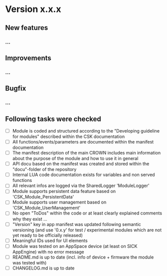# Version x.x.x

## New features

### ...

## Improvements

### ...

## Bugfix

### ...

## Following tasks were checked

- [ ] Module is coded and structured according to the "Developing guideline for modules" described within the CSK documentation
- [ ] All functions/events/parameters are documented within the manifest documentation
- [ ] The manifest description of the main CROWN includes main information about the purpose of the module and how to use it in general
- [ ] API docu based on the manifest was created and stored within the "docu"-folder of the repository
- [ ] Internal LUA code documentation exists for variables and non served functions
- [ ] All relevant infos are logged via the SharedLogger 'ModuleLogger'
- [ ] Module supports persistent data feature based on 'CSK_Module_PersistentData'
- [ ] Module supports user management based on 'CSK_Module_UserManagement'
- [ ] No open "ToDos" within the code or at least clearly explained comments why they exist ...
- [ ] "Version" key in app manifest was updated following semantic versioning (and use '0.x.y' for test / experimental modules which are not yet ready to be officially released)
- [ ] Meaningful IDs used for UI elements
- [ ] Module was tested on an AppSpace device (at least on SICK AppEngine) with no error message
- [ ] README.md is up to date (incl. info of device + firmware the module was tested with)
- [ ] CHANGELOG.md is up to date
